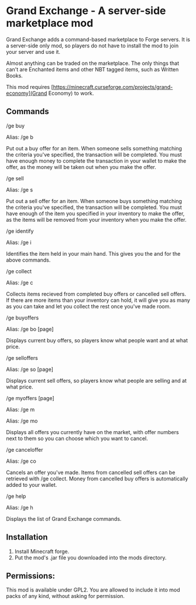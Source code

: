 # Grand Exchange - A server-side marketplace mod

Grand Exchange adds a command-based marketplace to Forge servers. It is a server-side only mod, so players do not have to install the mod to join your server and use it.

Almost anything can be traded on the marketplace. The only things that can't are Enchanted items and other NBT tagged items, such as Written Books.

This mod requires [https://minecraft.curseforge.com/projects/grand-economy](Grand Economy) to work.

## Commands
/ge buy <item> <meta> <amount> <price>
  
  Alias: /ge b <item> <meta> <amount> <price>
  
  Put out a buy offer for an item. When someone sells something matching the criteria you've specified, the transaction will be completed. You must have enough money to complete the transaction in your wallet to make the offer, as the money will be taken out when you make the offer.
  
/ge sell <item> <meta> <amount> <price>
  
  Alias: /ge s <item> <meta> <amount> <price>
  
  Put out a sell offer for an item. When someone buys something matching the criteria you've specified, the transaction will be completed. You must have enough of the item you specified in your inventory to make the offer, as the items will be removed from your inventory when you make the offer.
  
/ge identify

  Alias: /ge i
  
  Identifies the item held in your main hand. This gives you the <item> and <meta> for the above commands.
  
/ge collect

  Alias: /ge c
  
  Collects items recieved from completed buy offers or cancelled sell offers. If there are more items than your inventory can hold, it will give you as many as you can take and let you collect the rest once you've made room.
  
/ge buyoffers

  Alias: /ge bo [page]
  
  Displays current buy offers, so players know what people want and at what price.
  
/ge selloffers

  Alias: /ge so [page]
  
  Displays current sell offers, so players know what people are selling and at what price.
  
/ge myoffers [page]

  Alias: /ge m
  
  Alias: /ge mo
  
  Displays all offers you currently have on the market, with offer numbers next to them so you can choose which you want to cancel.
  
/ge canceloffer <offer number>
  
  Alias: /ge co <offer number>
  
  Cancels an offer you've made. Items from cancelled sell offers can be retrieved with /ge collect. Money from cancelled buy offers is automatically added to your wallet.
  
/ge help

  Alias: /ge h
  
  Displays the list of Grand Exchange commands.
  

## Installation
1. Install Minecraft forge.
2. Put the mod's .jar file you downloaded into the mods directory.

## Permissions:
This mod is available under GPL2.
You are allowed to include it into mod packs of any kind, without asking for permission.
